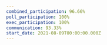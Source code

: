 ```yaml
---
combined_participation: 96.66%
poll_participation: 100%
exec_participation: 100%
communication: 93.33%
start_date: 2021-08-09T00:00:00.000Z
---
```

